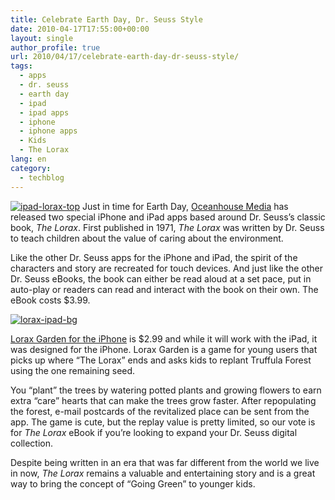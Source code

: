 ```yaml
---
title: Celebrate Earth Day, Dr. Seuss Style
date: 2010-04-17T17:55:00+00:00
layout: single
author_profile: true
url: 2010/04/17/celebrate-earth-day-dr-seuss-style/
tags:
  - apps
  - dr. seuss
  - earth day
  - ipad
  - ipad apps
  - iphone
  - iphone apps
  - Kids
  - The Lorax
lang: en
category: 
  - techblog
---
```

[![ipad-lorax-top](http://lh5.ggpht.com/_vaUVXcmC3OI/S8nvD6qU3mI/AAAAAAAAB_k/G-p647uVLY4/ipad-lorax-top_thumb%5B2%5D.jpg?imgmax=800 "ipad-lorax-top")](http://lh4.ggpht.com/_vaUVXcmC3OI/S8nvB6_zGiI/AAAAAAAAB_g/BL_NzFWJliI/s1600-h/ipad-lorax-top%5B4%5D.jpg) Just in time for Earth Day, [Oceanhouse Media](http://www.oceanhousemedia.com/products/drseuss/) has released two special iPhone and iPad apps based around Dr. Seuss’s classic book, _The Lorax_. First published in 1971, _The Lorax_ was written by Dr. Seuss to teach children about the value of caring about the environment.

Like the other Dr. Seuss apps for the iPhone and iPad, the spirit of the characters and story are recreated for touch devices. And just like the other Dr. Seuss eBooks, the book can either be read aloud at a set pace, put in auto-play or readers can read and interact with the book on their own. The eBook costs $3.99.

[![lorax-ipad-bg](http://lh4.ggpht.com/_vaUVXcmC3OI/S8nvJN9KMkI/AAAAAAAAB_s/_-4ZcytYoo8/lorax-ipad-bg_thumb%5B2%5D.jpg?imgmax=800 "lorax-ipad-bg")](http://lh6.ggpht.com/_vaUVXcmC3OI/S8nvGuwG4VI/AAAAAAAAB_o/4Z6NsQZi7gE/s1600-h/lorax-ipad-bg%5B4%5D.jpg) </p> 

[Lorax Garden for the iPhone](http://itunes.apple.com/us/app/lorax-garden/id366510234?mt=8) is $2.99 and while it will work with the iPad, it was designed for the iPhone. Lorax Garden is a game for young users that picks up where “The Lorax” ends and asks kids to replant Truffula Forest using the one remaining seed. 

You “plant” the trees by watering potted plants and growing flowers to earn extra “care” hearts that can make the trees grow faster. After repopulating the forest, e-mail postcards of the revitalized place can be sent from the app. The game is cute, but the replay value is pretty limited, so our vote is for _The Lorax_ eBook if you’re looking to expand your Dr. Seuss digital collection. 

Despite being written in an era that was far different from the world we live in now, _The Lorax_ remains a valuable and entertaining story and is a great way to bring the concept of “Going Green” to younger kids.